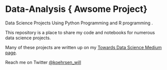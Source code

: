 # Data-Analysis { Awsome Project}
Data Science Projects Using Python Programming and  R programming . 

This repository is a place to share my code and notebooks for numerous data science projects.

Many of these projects are written up on my [Towards Data Science Medium page](https://medium.com/@williamkoehrsen). 

Reach me on Twitter [@koehrsen_will](https://twitter.com/@koehrsen_will)
